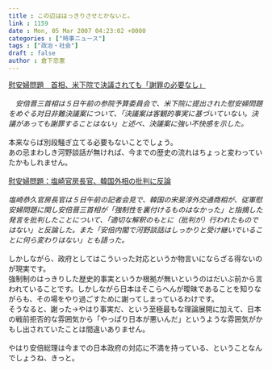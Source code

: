 ```yaml
---
title : この辺ははっきりさせとかないと。
link : 1159
date : Mon, 05 Mar 2007 04:23:02 +0000
categories : ["時事ニュース"]
tags : ["政治・社会"]
draft : false
author : 倉下忠憲
---
```


<A HREF="http://www.iza.ne.jp/news/newsarticle/41905/" TARGET="_blank">慰安婦問題　首相、米下院で決議されても「謝罪の必要なし」</A><BR><BR><I>　安倍晋三首相は５日午前の参院予算委員会で、米下院に提出された慰安婦問題をめぐる対日非難決議案について、「決議案は客観的事実に基づいていない。決議があっても謝罪することはない」と述べ、決議案に強い不快感を示した。</I><BR><BR>本来ならば別段騒ぎ立てる必要もないことでしょう。<BR>あの忌まわしき河野談話が無ければ、今までの歴史の流れはちょっと変わっていたかもしれません。<BR><BR><A HREF="http://www.mainichi-msn.co.jp/today/news/20070305k0000e010066000c.html" TARGET="_blank">慰安婦問題：塩崎官房長官、韓国外相の批判に反論</A><BR><BR><I>塩崎恭久官房長官は５日午前の記者会見で、韓国の宋旻淳外交通商相が、従軍慰安婦問題に関し安倍晋三首相が「強制性を裏付けるものはなかった」と指摘した発言を批判したことについて、「適切な解釈のもとに（批判が）行われたものではない」と反論した。また「安倍内閣で河野談話はしっかりと受け継いでいることに何ら変わりはない」とも語った。</I><BR><BR>しかしながら、政府としてはこういった対応というか物言いにならざる得ないのが現実です。<BR>強制制のはっきりした歴史的事実というか根拠が無いというのはだいぶ前から言われていることです。しかしながら日本はそこらへんが曖昧であることを知りながらも、その場をやり過ごすために謝ってしまっているわけです。<BR>そうなると、謝った→やはり事実だ、という至極最もな理論展開に加えて、日本の戦前拒否的な雰囲気から「やっぱり日本が悪いんだ」というような雰囲気がかもし出されていたことは間違いありません。<BR><BR>やはり安倍総理は今までの日本政府の対応に不満を持っている、ということなんでしょうね、きっと。<br><br>
